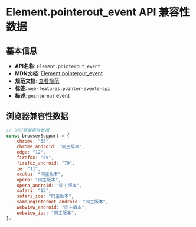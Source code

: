 # Element.pointerout_event API 兼容性数据

## 基本信息

- **API名称**: `Element.pointerout_event`
- **MDN文档**: [Element.pointerout_event](https://developer.mozilla.org/docs/Web/API/Element/pointerout_event)
- **规范文档**: [查看规范](https://w3c.github.io/pointerevents/#the-pointerout-event,https://w3c.github.io/pointerevents/#dom-globaleventhandlers-onpointerout)
- **标签**: `web-features:pointer-events-api`
- **描述**: `pointerout` event

## 浏览器兼容性数据

```javascript
// 浏览器兼容性数据
const browserSupport = {
    chrome: "55",
    chrome_android: "同主版本",
    edge: "12",
    firefox: "59",
    firefox_android: "79",
    ie: "11",
    oculus: "同主版本",
    opera: "同主版本",
    opera_android: "同主版本",
    safari: "13",
    safari_ios: "同主版本",
    samsunginternet_android: "同主版本",
    webview_android: "同主版本",
    webview_ios: "同主版本",
};

```


